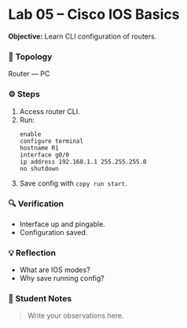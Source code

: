# Lab 05 – Cisco IOS Basics

**Objective:** Learn CLI configuration of routers.

### 🧩 Topology
Router — PC

### ⚙️ Steps
1. Access router CLI.
2. Run:
   ```
   enable
   configure terminal
   hostname R1
   interface g0/0
   ip address 192.168.1.1 255.255.255.0
   no shutdown
   ```
3. Save config with `copy run start`.

### 🔍 Verification
- Interface up and pingable.
- Configuration saved.

### 💡 Reflection
- What are IOS modes?
- Why save running config?

### 📝 Student Notes
> Write your observations here.